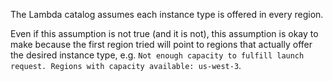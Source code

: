 The Lambda catalog assumes each instance type is offered in every region.

Even if this assumption is not true (and it is not), this assumption is okay to
make because the first region tried will point to regions that actually offer
the desired instance type, e.g. `Not enough capacity to fulfill launch request.
Regions with capacity available: us-west-3`.
